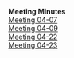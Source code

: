 **Meeting Minutes**  
[Meeting 04-07](meeting_minutes/04-07-18.md)  
[Meeting 04-09](meeting_minutes/04-09-18.md)  
[Meeting 04-22](meeting_minutes/04-22-18.md)  
[Meeting 04-23](meeting_minutes/04-23-18.md)

